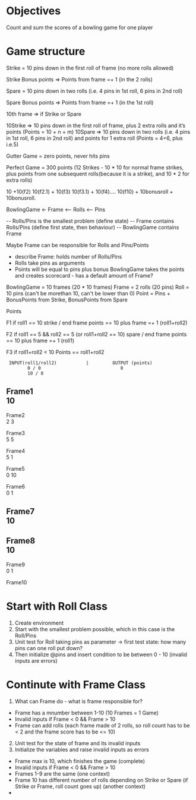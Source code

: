 
# Objectives
Count and sum the scores of a bowling game for one player

# Game structure
Strike = 10 pins down in the first roll of frame (no more rolls allowed)

Strike Bonus points => Points from frame =+ 1 (in the 2 rolls)

Spare = 10 pins down in two rolls (i.e. 4 pins in 1st roll, 6 pins in 2nd roll)

Spare Bonus points => Points from frame =+ 1 (in the 1st roll)

10th frame => if Strike or Spare

10Strike => 10 pins down in the first roll of frame, plus 2 extra rolls and it’s points (Points = 10 + n + m)
10Spare => 10 pins down in two rolls (i.e. 4 pins in 1st roll, 6 pins in 2nd roll) and points for 1 extra  roll (Points = 4+6, plus i.e.5)

Gutter Game = zero points, never hits pins

Perfect Game = 300 points (12 Strikes - 10 * 10 for normal frame strikes, plus points from one subsequent rolls(because it is a strike),  and 10 * 2 for extra rolls)

10 +10(f2)
10(f2.1) + 10(f3)
10(f3.1) + 10(f4)…. 10(f10) + 10bonusroll + 10bonusroll.






BowlingGame <- Frame <-- Rolls <-- Pins

-- Rolls/Pins is the smallest problem (define state)
-- Frame contains Rolls/Pins (define first state, then behaviour)
-- BowlingGame contains Frame

Maybe Frame can be responsible for Rolls and Pins/Points
- describe Frame: holds number of Rolls/Pins
- Rolls take pins as arguments
- Points will be equal to pins plus bonus
BowlingGame takes the points and creates scorecard - has a default amount of Frame?

BowlingGame = 10 frames (20 * 10 frames)
Frame = 2 rolls (20 pins)
Roll = 10 pins (can't be morethan 10, can't be lower than 0)
Point = Pins + BonusPoints from Strike, BonusPoints from Spare

Points

F1
if roll1 == 10
strike /  end frame
points == 10 plus frame =+ 1 (roll1+roll2)

F2
if roll1 == 5 && roll2 == 5 (or roll1+roll2 == 10)
spare / end frame
points == 10 plus frame =+ 1 (roll1)

F3
if roll1+roll2 < 10
Points == roll1+roll2


     INPUT(roll1/roll2)           |         OUTPUT (points)
            0 / 0                              0
            10 / 0

Frame1  
10
-

Frame2  
2
3

Frame3  
5
5

Frame4  
5
1

Frame5  
0
10

Frame6  
0
1

Frame7  
10
-

Frame8  
10
-

Frame9  
0
1

Frame10
  


# Start with Roll Class
1. Create environment
2. Start with the smallest problem possible, which in this case is the Roll/Pins
3. Unit test for Roll taking pins as parameter -> first test state: how many pins can one roll put down?
4. Then initialize @pins and insert condition to be between 0 - 10 (invalid inputs are errors)

# Continute with Frame Class
1. What can Frame do - what is frame responsible for?
 - Frame has a mnumber between 1-10 (10 Frames = 1 Game)
 - Invalid inputs if Frame < 0 && Frame > 10
 - Frame can add rolls (each frame made of 2 rolls, so roll count has to be < 2 and the frame score has to be <= 10)
 
2. Unit test for the state of frame and its invalid inputs
3. Initialize the variables and raise invalid inputs as errors



 - Frame max is 10, which finishes the game (complete)
 - Invalid inputs if Frame < 0 && Frame > 10
 - Frames 1-9 are the same (one context)
 - Frame 10 has different number of rolls depending on Strike or Spare (if Strike or Frame, roll count goes up) (another context)
 - 











